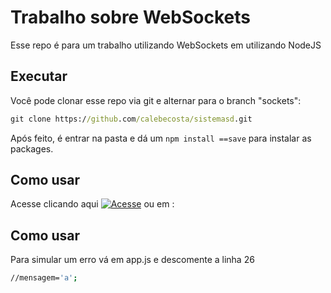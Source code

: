 # Trabalho sobre WebSockets
Esse repo é para um trabalho utilizando WebSockets em utilizando NodeJS


## Executar

Você pode clonar esse repo via git e alternar para o branch "sockets": 

```cmd
git clone https://github.com/calebecosta/sistemasd.git
```
Após feito, é entrar na pasta e dá um ```npm install ==save``` para instalar as packages.

## Como usar

Acesse clicando aqui [![Acesse](http://img.shields.io/static/v1?label=acessar&message=http://localhost:3000/&color=green)](http://localhost:3000/) ou em :

## Como usar

Para simular um erro vá em app.js e descomente a linha 26
```bash
//mensagem='a';
```
